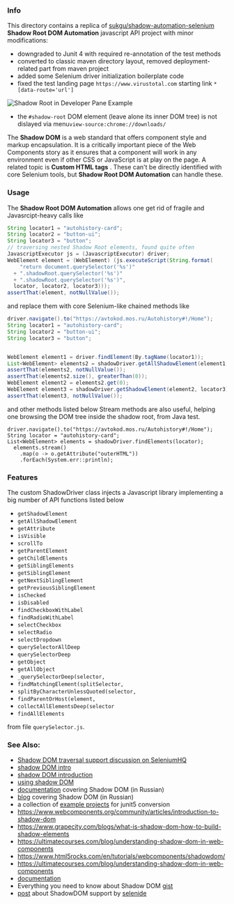 ### Info

This directory contains a replica of [sukgu/shadow-automation-selenium](https://github.com/sukgu/shadow-automation-selenium) __Shadow Root DOM Automation__ javascript API project with minor modifications:

* downgraded to Junit 4 with required re-annotation of the test methods
* converted to classic maven directory layout, removed deployment-related part from maven project
* added some Selenium driver initialization boilerplate code 
* fixed the test landing page `https://www.virustotal.com` starting link `*[data-route='url']`

![Shadow Root in Developer Pane Example](https://github.com/sergueik/selenium_java/blob/master/shadow_root/screenshots/capture_shadow_root.png)
 * the `#shadow-root` DOM element (leave alone its inner DOM tree) is not dislayed via menu`view-source:chrome://downloads/`

The __Shadow DOM__ is a web standard that offers component style and markup encapsulation. It is a critically important piece of the Web Components story as it ensures that a component will work in any environment even if other CSS or JavaScript is at play on the page.
A related topic is __Custom HTML tags__ . These can't be directly identified with core Selenium tools, but __Shadow Root DOM Automation__ can handle these.



### Usage

The __Shadow Root DOM Automation__  allows one get rid of fragile and Javasrcipt-heavy calls like
```java
String locator1 = "autohistory-card";
String locator2 = "button-ui";
String locator3 = "button";
// traversing nested Shadow Root elements, found quite often
JavascriptExecutor js = (JavascriptExecutor) driver;
WebElement element = (WebElement) (js.executeScript(String.format(
    "return document.querySelector('%s')"
  + ".shadowRoot.querySelector('%s')"
  + ".shadowRoot.querySelector('%s')",
  locator, locator2, locator3)));
assertThat(element, notNullValue());
```
and replace them with core Selenium-like chained methods like
```java
driver.navigate().to("https://avtokod.mos.ru/Autohistory#!/Home");
String locator1 = "autohistory-card";
String locator2 = "button-ui";
String locator3 = "button";


WebElement element1 = driver.findElement(By.tagName(locator1));
List<WebElement> elements2 = shadowDriver.getAllShadowElement(element1, locator2);
assertThat(elements2, notNullValue());
assertThat(elements2.size(), greaterThan(0));
WebElement element2 = elements2.get(0);
WebElement element3 = shadowDriver.getShadowElement(element2, locator3).get(0);
assertThat(element3, notNullValue());
```
and other methods listed below
Stream methods are also useful, helping one browsing the DOM tree inside the shadow root, from Java test.
```
driver.navigate().to("https://avtokod.mos.ru/Autohistory#!/Home");
String locator = "autohistory-card";
List<WebElement> elements = shadowDriver.findElements(locator);
  elements.stream()
    .map(o -> o.getAttribute("outerHTML"))
    .forEach(System.err::println);
```
### Features

The custom ShadowDriver class injects a Javascript library implementing a big number of API functions listed below
  * `getShadowElement`
  * `getAllShadowElement`
  * `getAttribute`
  * `isVisible`
  * `scrollTo`
  * `getParentElement`
  * `getChildElements`
  * `getSiblingElements`
  * `getSiblingElement`
  * `getNextSiblingElement`
  * `getPreviousSiblingElement`
  * `isChecked`
  * `isDisabled`
  * `findCheckboxWithLabel`
  * `findRadioWithLabel`
  * `selectCheckbox`
  * `selectRadio`
  * `selectDropdown`
  * `querySelectorAllDeep`
  * `querySelectorDeep`
  * `getObject`
  * `getAllObject`
  * `_querySelectorDeep(selector,`
  * `findMatchingElement(splitSelector,`
  * `splitByCharacterUnlessQuoted(selector,`
  * `findParentOrHost(element,`
  * `collectAllElementsDeep(selector`
  * `findAllElements`

from file `querySelector.js`.

### See Also:
  * [Shadow DOM traversal support discussion on SeleniumHQ](https://github.com/SeleniumHQ/selenium/issues/5869)
  * [shadow DOM intro](https://javascript.info/shadow-dom)
  * [shadow DOM introduction](https://developers.google.com/web/fundamentals/web-components/shadowdom)
  * [using shadow DOM](https://developer.mozilla.org/en-US/docs/Web/Web_Components/Using_shadow_DOM)
  * [documentation](https://habr.com/ru/company/ruvds/blog/415881/) covering Shadow DOM (in Russian)
  * [blog](https://webdevblog.ru/chto-takoe-shadow-dom/) covering Shadow DOM (in Russian)
  * a collection of [example projects](https://github.com/bonigarcia/mastering-junit5) for junit5 conversion
  * https://www.webcomponents.org/community/articles/introduction-to-shadow-dom
  * https://www.grapecity.com/blogs/what-is-shadow-dom-how-to-build-shadow-elements
  * https://ultimatecourses.com/blog/understanding-shadow-dom-in-web-components
  * https://www.html5rocks.com/en/tutorials/webcomponents/shadowdom/
  * https://ultimatecourses.com/blog/understanding-shadow-dom-in-web-components
  * [documentation](https://developer.mozilla.org/en-US/docs/Web/Web_Components/Using_shadow_DOM)
  * Everything you need to know about Shadow DOM [gist](https://gist.github.com/praveenpuglia/0832da687ed5a5d7a0907046c9ef1813)
  * [post](https://groups.google.com/g/selenium-users/c/nrRS34V8jUo) about ShadowDOM support by [selenide](https://github.com/selenide/selenide)
